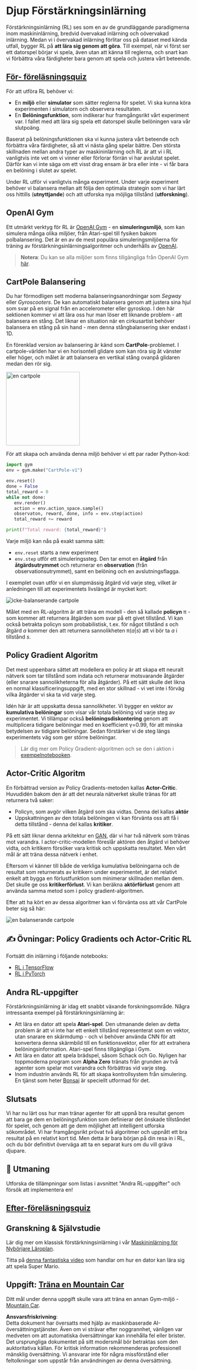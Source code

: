 # Djup Förstärkningsinlärning

Förstärkningsinlärning (RL) ses som en av de grundläggande paradigmerna inom maskininlärning, bredvid övervakad inlärning och oövervakad inlärning. Medan vi i övervakad inlärning förlitar oss på dataset med kända utfall, bygger RL på **att lära sig genom att göra**. Till exempel, när vi först ser ett datorspel börjar vi spela, även utan att känna till reglerna, och snart kan vi förbättra våra färdigheter bara genom att spela och justera vårt beteende.

## [För- föreläsningsquiz](https://red-field-0a6ddfd03.1.azurestaticapps.net/quiz/122)

För att utföra RL behöver vi:

* En **miljö** eller **simulator** som sätter reglerna för spelet. Vi ska kunna köra experimenten i simulatorn och observera resultaten.
* En **Belöningsfunktion**, som indikerar hur framgångsrikt vårt experiment var. I fallet med att lära sig spela ett datorspel skulle belöningen vara vår slutpoäng.

Baserat på belöningsfunktionen ska vi kunna justera vårt beteende och förbättra våra färdigheter, så att vi nästa gång spelar bättre. Den största skillnaden mellan andra typer av maskininlärning och RL är att vi i RL vanligtvis inte vet om vi vinner eller förlorar förrän vi har avslutat spelet. Därför kan vi inte säga om ett visst drag ensam är bra eller inte - vi får bara en belöning i slutet av spelet.

Under RL utför vi vanligtvis många experiment. Under varje experiment behöver vi balansera mellan att följa den optimala strategin som vi har lärt oss hittills (**utnyttjande**) och att utforska nya möjliga tillstånd (**utforskning**).

## OpenAI Gym

Ett utmärkt verktyg för RL är [OpenAI Gym](https://gym.openai.com/) - en **simuleringsmiljö**, som kan simulera många olika miljöer, från Atari-spel till fysiken bakom polbalansering. Det är en av de mest populära simuleringsmiljöerna för träning av förstärkningsinlärningsalgoritmer och underhålls av [OpenAI](https://openai.com/).

> **Notera**: Du kan se alla miljöer som finns tillgängliga från OpenAI Gym [här](https://gym.openai.com/envs/#classic_control).

## CartPole Balansering

Du har förmodligen sett moderna balanseringsanordningar som *Segway* eller *Gyroscooters*. De kan automatiskt balansera genom att justera sina hjul som svar på en signal från en accelerometer eller gyroskop. I den här sektionen kommer vi att lära oss hur man löser ett liknande problem - att balansera en stång. Det liknar en situation när en cirkusartist behöver balansera en stång på sin hand - men denna stångbalansering sker endast i 1D.

En förenklad version av balansering är känd som **CartPole**-problemet. I cartpole-världen har vi en horisontell glidare som kan röra sig åt vänster eller höger, och målet är att balansera en vertikal stång ovanpå glidaren medan den rör sig.

<img alt="en cartpole" src="images/cartpole.png" width="200"/>

För att skapa och använda denna miljö behöver vi ett par rader Python-kod:

```python
import gym
env = gym.make("CartPole-v1")

env.reset()
done = False
total_reward = 0
while not done:
   env.render()
   action = env.action_space.sample()
   observaton, reward, done, info = env.step(action)
   total_reward += reward

print(f"Total reward: {total_reward}")
```

Varje miljö kan nås på exakt samma sätt:
* `env.reset` starts a new experiment
* `env.step` utför ett simuleringssteg. Den tar emot en **åtgärd** från **åtgärdsutrymmet** och returnerar en **observation** (från observationsutrymmet), samt en belöning och en avslutningsflagga.

I exemplet ovan utför vi en slumpmässig åtgärd vid varje steg, vilket är anledningen till att experimentets livslängd är mycket kort:

![icke-balanserande cartpole](../../../../../lessons/6-Other/22-DeepRL/images/cartpole-nobalance.gif)

Målet med en RL-algoritm är att träna en modell - den så kallade **policyn** π - som kommer att returnera åtgärden som svar på ett givet tillstånd. Vi kan också betrakta policyn som probabilistisk, t.ex. för något tillstånd *s* och åtgärd *a* kommer den att returnera sannolikheten π(*a*|*s*) att vi bör ta *a* i tillstånd *s*.

## Policy Gradient Algoritm

Det mest uppenbara sättet att modellera en policy är att skapa ett neuralt nätverk som tar tillstånd som indata och returnerar motsvarande åtgärder (eller snarare sannolikheterna för alla åtgärder). På ett sätt skulle det likna en normal klassificeringsuppgift, med en stor skillnad - vi vet inte i förväg vilka åtgärder vi ska ta vid varje steg.

Idén här är att uppskatta dessa sannolikheter. Vi bygger en vektor av **kumulativa belöningar** som visar vår totala belöning vid varje steg av experimentet. Vi tillämpar också **belöningsdiskontering** genom att multiplicera tidigare belöningar med en koefficient γ=0.99, för att minska betydelsen av tidigare belöningar. Sedan förstärker vi de steg längs experimentets väg som ger större belöningar.

> Lär dig mer om Policy Gradient-algoritmen och se den i aktion i [exempelnotebooken](../../../../../lessons/6-Other/22-DeepRL/CartPole-RL-TF.ipynb).

## Actor-Critic Algoritm

En förbättrad version av Policy Gradients-metoden kallas **Actor-Critic**. Huvudidén bakom den är att det neurala nätverket skulle tränas för att returnera två saker:

* Policyn, som avgör vilken åtgärd som ska vidtas. Denna del kallas **aktör**
* Uppskattningen av den totala belöningen vi kan förvänta oss att få i detta tillstånd - denna del kallas **kritiker**.

På ett sätt liknar denna arkitektur en [GAN](../../4-ComputerVision/10-GANs/README.md), där vi har två nätverk som tränas mot varandra. I actor-critic-modellen föreslår aktören den åtgärd vi behöver vidta, och kritikern försöker vara kritisk och uppskatta resultatet. Men vårt mål är att träna dessa nätverk i enhet.

Eftersom vi känner till både de verkliga kumulativa belöningarna och de resultat som returnerats av kritikern under experimentet, är det relativt enkelt att bygga en förlustfunktion som minimerar skillnaden mellan dem. Det skulle ge oss **kritikerförlust**. Vi kan beräkna **aktörförlust** genom att använda samma metod som i policy gradient-algoritmen.

Efter att ha kört en av dessa algoritmer kan vi förvänta oss att vår CartPole beter sig så här:

![en balanserande cartpole](../../../../../lessons/6-Other/22-DeepRL/images/cartpole-balance.gif)

## ✍️ Övningar: Policy Gradients och Actor-Critic RL

Fortsätt din inlärning i följande notebooks:

* [RL i TensorFlow](../../../../../lessons/6-Other/22-DeepRL/CartPole-RL-TF.ipynb)
* [RL i PyTorch](../../../../../lessons/6-Other/22-DeepRL/CartPole-RL-PyTorch.ipynb)

## Andra RL-uppgifter

Förstärkningsinlärning är idag ett snabbt växande forskningsområde. Några intressanta exempel på förstärkningsinlärning är:

* Att lära en dator att spela **Atari-spel**. Den utmanande delen av detta problem är att vi inte har ett enkelt tillstånd representerat som en vektor, utan snarare en skärmdump - och vi behöver använda CNN för att konvertera denna skärmbild till en funktionsvektor, eller för att extrahera belöningsinformation. Atari-spel finns tillgängliga i Gym.
* Att lära en dator att spela brädspel, såsom Schack och Go. Nyligen har toppmoderna program som **Alpha Zero** tränats från grunden av två agenter som spelar mot varandra och förbättras vid varje steg.
* Inom industrin används RL för att skapa kontrollsystem från simulering. En tjänst som heter [Bonsai](https://azure.microsoft.com/services/project-bonsai/?WT.mc_id=academic-77998-cacaste) är speciellt utformad för det.

## Slutsats

Vi har nu lärt oss hur man tränar agenter för att uppnå bra resultat genom att bara ge dem en belöningsfunktion som definierar det önskade tillståndet för spelet, och genom att ge dem möjlighet att intelligent utforska sökområdet. Vi har framgångsrikt prövat två algoritmer och uppnått ett bra resultat på en relativt kort tid. Men detta är bara början på din resa in i RL, och du bör definitivt överväga att ta en separat kurs om du vill gräva djupare.

## 🚀 Utmaning

Utforska de tillämpningar som listas i avsnittet "Andra RL-uppgifter" och försök att implementera en!

## [Efter-föreläsningsquiz](https://red-field-0a6ddfd03.1.azurestaticapps.net/quiz/222)

## Granskning & Självstudie

Lär dig mer om klassisk förstärkningsinlärning i vår [Maskininlärning för Nybörjare Läroplan](https://github.com/microsoft/ML-For-Beginners/blob/main/8-Reinforcement/README.md).

Titta på [denna fantastiska video](https://www.youtube.com/watch?v=qv6UVOQ0F44) som handlar om hur en dator kan lära sig att spela Super Mario.

## Uppgift: [Träna en Mountain Car](lab/README.md)

Ditt mål under denna uppgift skulle vara att träna en annan Gym-miljö - [Mountain Car](https://www.gymlibrary.ml/environments/classic_control/mountain_car/).

**Ansvarsfriskrivning**:  
Detta dokument har översatts med hjälp av maskinbaserade AI-översättningstjänster. Även om vi strävar efter noggrannhet, vänligen var medveten om att automatiska översättningar kan innehålla fel eller brister. Det ursprungliga dokumentet på sitt modersmål bör betraktas som den auktoritativa källan. För kritisk information rekommenderas professionell mänsklig översättning. Vi ansvarar inte för några missförstånd eller feltolkningar som uppstår från användningen av denna översättning.